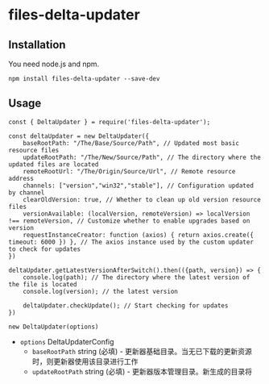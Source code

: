 
# files-delta-updater

## Installation

You need node.js and npm.

```
npm install files-delta-updater --save-dev
```

## Usage

```
const { DeltaUpdater } = require('files-delta-updater');

const deltaUpdater = new DeltaUpdater({
	baseRootPath: "/The/Base/Source/Path", // Updated most basic resource files
	updateRootPath: "/The/New/Source/Path", // The directory where the updated files are located
	remoteRootUrl: "/The/Origin/Source/Url", // Remote resource address
	channels: ["version","win32","stable"], // Configuration updated by channel
	clearOldVersion: true, // Whether to clean up old version resource files
	versionAvailable: (localVersion, remoteVersion) => localVersion !== remoteVersion, // Customize whether to enable upgrades based on version
	requestInstanceCreator: function (axios) { return axios.create({ timeout: 6000 }) }, // The axios instance used by the custom updater to check for updates
})

deltaUpdater.getLatestVersionAfterSwitch().then(({path, version}) => {
	console.log(path); // The directory where the latest version of the file is located
	console.log(version); // the latest version

	deltaUpdater.checkUpdate(); // Start checking for updates
})
```


`new DeltaUpdater(options)`
- `options` DeltaUpdaterConfig
	- `baseRootPath` string (必填) - 更新器基础目录。当无已下载的更新资源时，则更新器使用该目录进行工作
	- `updateRootPath` string (必填) - 更新器版本管理目录。新生成的目录将